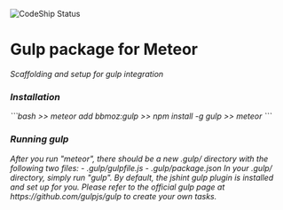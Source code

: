 ![CodeShip Status](https://codeship.com/projects/215bc240-b61d-0132-ac42-4286e2c721fd/status?branch=master)
<h1><b>Gulp package for Meteor</b></h1>
<i>Scaffolding and setup for gulp integration</li>

<h3>Installation</h3>
```bash
>> meteor add bbmoz:gulp
>> npm install -g gulp
>> meteor
```

<h3>Running gulp</h3>
After you run "meteor", there should be a new .gulp/ directory with the following two files:
- .gulp/gulpfile.js
- .gulp/package.json
In your .gulp/ directory, simply run "gulp". By default, the jshint gulp plugin is installed and set up for you. Please refer to the official gulp page at https://github.com/gulpjs/gulp to create your own tasks.

